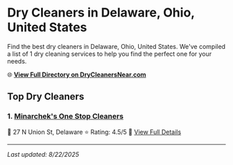 # Dry Cleaners in Delaware, Ohio, United States

Find the best dry cleaners in Delaware, Ohio, United States. We've compiled a list of 1 dry cleaning services to help you find the perfect one for your needs.

🌐 **[View Full Directory on DryCleanersNear.com](https://drycleanersnear.com/city/US/Ohio/Delaware)**

## Top Dry Cleaners

### 1. [Minarchek's One Stop Cleaners](https://drycleanersnear.com/dryCleaner/689aa0332abe37ea0a656141/minarchek-s-one-stop-cleaners)
📍 27 N Union St, Delaware
⭐ Rating: 4.5/5
🔗 [View Full Details](https://drycleanersnear.com/dryCleaner/689aa0332abe37ea0a656141/minarchek-s-one-stop-cleaners)


---

*Last updated: 8/22/2025*
